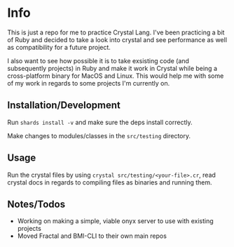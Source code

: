 # Info

This is just a repo for me to practice Crystal Lang. I've been practicing a bit of Ruby and decided to take a look into crystal and see performance as well as compatibility for a future project.

I also want to see how possible it is to take exsisting code (and subsequently projects) in Ruby and make it work in Crystal while being a cross-platform binary for MacOS and Linux. This would help me with some of my work in regards to some projects I'm currently on.

## Installation/Development

Run `shards install -v` and make sure the deps install correctly.

Make changes to modules/classes in the `src/testing` directory.

## Usage

Run the crystal files by using `crystal src/testing/<your-file>.cr`, read crystal docs in regards to compiling files as binaries and running them.

## Notes/Todos

- Working on making a simple, viable onyx server to use with existing projects
- Moved Fractal and BMI-CLI to their own main repos